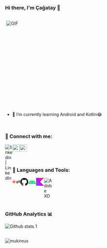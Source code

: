 ### Hi there, I'm Çağatay 👋

<br />

<img align="right" alt="GIF" src="https://media.giphy.com/media/QNFhOolVeCzPQ2Mx85/giphy.gif" width="500" height="300" />


- 🌱 I’m currently learning Android and Kotlin😂

<br />

### 📩 Connect with me:

[<img align="left" alt="linkedin | LinkedIn" width="24px" src="https://raw.githubusercontent.com/peterthehan/peterthehan/master/assets/linkedin.svg" />][linkedin]
[<img align="left" height="24" width="24" src="https://cdn.jsdelivr.net/npm/simple-icons@v4/icons/instagram.svg" />][instagram]
[<img align="left" height="24" width="24" src="https://cdn.jsdelivr.net/npm/simple-icons@v4/icons/gmail.svg" />][gmail]

<br />
<br />
<br />

### 🔧 Languages and Tools:

[<img align="left" alt="Git" width="26px" src="https://raw.githubusercontent.com/github/explore/80688e429a7d4ef2fca1e82350fe8e3517d3494d/topics/git/git.png" />][git]
[<img align="left" alt="GitHub" width="26px" src="https://raw.githubusercontent.com/github/explore/78df643247d429f6cc873026c0622819ad797942/topics/github/github.png" />][github]
[<img align="left" alt="Android" width="26px" src="https://raw.githubusercontent.com/github/explore/80688e429a7d4ef2fca1e82350fe8e3517d3494d/topics/android/android.png" />][android]
[<img align="left" alt="Kotlin" width="26px" src="https://raw.githubusercontent.com/github/explore/4479d2a2c854198cb00160f8593519c14dc3b905/topics/kotlin/kotlin.png" />][kotlin]
[<img align="left" alt="Adobe XD" width="26px" src="https://upload.wikimedia.org/wikipedia/commons/thumb/c/c2/Adobe_XD_CC_icon.svg/1200px-Adobe_XD_CC_icon.svg.png" />][xd]

<br />
<br />
<br />
<br />
<br />


### GitHub Analytics 📊

![Github stats 1](https://github-readme-stats.vercel.app/api?username=cgtyinyrt&show_icons=true&theme=gradient)

<br />

  <img height="180em" align="left" src="https://github-readme-stats.vercel.app/api/top-langs?username=cgtyinyrt&show_icons=true&locale=en&layout=compact&langs_count=8&theme=radical" alt="mukireus"/>
</a>

<br />
<br />
<br />
<br />
<br />

[instagram]: https://www.instagram.com/cgtyinyrt/
[linkedin]: https://www.linkedin.com/in/%C3%A7a%C4%9Fatay-inyurt-b24007211/
[gmail]: mailto:cagatayinyurt@gmail.com
[git]: https://git-scm.com/
[android]: https://www.android.com/
[kotlin]: https://kotlinlang.org/
[github]: https://github.com/cgtyinyrt
[xd]: https://www.adobe.com/products/xd.html
